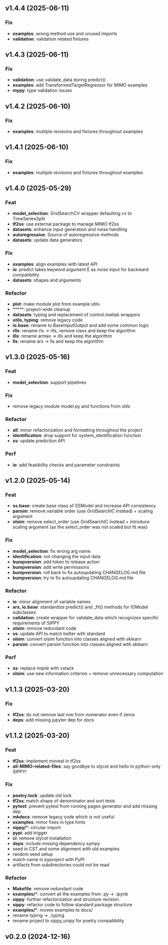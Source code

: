 ## v1.4.4 (2025-06-11)

### Fix

- **examples**: wrong method use and unused imports
- **validation**: validation related fixtures

## v1.4.3 (2025-06-11)

### Fix

- **validation**: use validate_data during predict()
- **examples**: add TransformedTargetRegressor for MIMO examples
- **mypy**: type validation issues

## v1.4.2 (2025-06-10)

### Fix

- **examples**: multiple revisions and fixtures throughout examples

## v1.4.1 (2025-06-10)

### Fix

- **examples**: multiple revisions and fixtures throughout examples

## v1.4.0 (2025-05-29)

### Feat

- **model_selection**: GridSearchCV wrapper defaulting cv to TimeSeriesSplit
- **tf2ss**: use external package to manage MIMO tf2ss
- **datasets**: enhance input generation and noise handling
- **autoregressive**: Source of autoregressive methods
- **datasets**: update data generators

### Fix

- **examples**: align examples with latest API
- **io**: predict takes keyword argument E as noise input for backward compatibility
- **datasets**: shapes and arguments

### Refactor

- **plot**: make module plot from example utils
- *****: project-wide cleanup
- **datasets**: typing and replacement of control.matlab wrappers
- **utils, typing**: remove legacy code
- **io.base**: rename to BaseInputOutput and add some common logic
- **rlls**: rename rls -> rlls, remove class and keep the algorithm
- **ills**: rename armax -> ills and keep the algorithm
- **lls**: rename arx -> lls and keep the algorithm

## v1.3.0 (2025-05-16)

### Feat

- **model_selection**: support pipelines

### Fix

- remove legacy module model.py and functions from utils

### Refactor

- **all**: minor refactorization and formatting throughout the project
- **identification**: drop support for system_identification function
- **ss**: update prediction API

### Perf

- **io**: add feasibility checks and parameter constraints

## v1.2.0 (2025-05-14)

### Feat

- **ss.base**: create base class of SSModel and increase API consistency
- **parsim**: remove variable order (use GridSearchIC instead) + scaling argument
- **olsim**: remove select_order (use GridSearchIC instead + introduce scaling argument (as the select_order was not scaled but fit was)

### Fix

- **model_selection**: fix wrong arg name
- **identification**: not changing the input data
- **bumpversion**: add token to release action
- **bumpversion**: add write permissions
- **bumpversion**: roll back to fix autoupdating CHANGELOG.md file
- **bumpversion**: try to fix autoupdating CHANGELOG.md file

### Refactor

- **io**: minor alignment of variable names
- **arx, io.base**: standardize predict() and _fit() methods for IOModel subclasses
- **validation**: create wrapper for validate_data which recognizes specific requirements of SIPPY
- **olsim**: remove redundant code
- **ss**: update API to match better with standard
- **olsim**: convert olsim function into classes aligned with sklearn
- **parsim**: convert parsim function into classes aligned with sklearn

### Perf

- **ss**: replace impile with vstack
- **olsim**: use new information criterion + remove unnecessary computation

## v1.1.3 (2025-03-20)

### Fix

- **tf2ss**: do not remove last row from numerator even if zeros
- **deps**: add missing jupyter dep for docs

## v1.1.2 (2025-03-20)

### Feat

- **tf2ss**: implement minreal in tf2ss
- **all-MIMO-related-files**: say goodbye to slycot and hello to python-only SIPPY!

### Fix

- **poetry.lock**: update old lock
- **tf2ss**: match shape of denominator and sort tests
- **pytest**: prevent pytest from running pages generator and add missing dep
- **mkdocs**: remove legacy code which is not useful
- **examples**: minor fixes in type hints
- **sippy/***: circular import
- **pypi**: add trigger
- **ci**: remove slycot installation
- **deps**: include missing dependency sympy
- seed in CST and some alignment with old examples
- random seed setup
- match name in pyproject with PyPI
- artifacts from subdirectories could not be read

### Refactor

- **Makefile**: remove redundant code
- **examples/***: convert all the examples from .py -> .ipynb
- **sippy**: further refactorization and structure revision
- **sippy**: refactor code to follow standard package structure
- **examples/***: moves examples to docs/
- rename typing -> _typing
- rename project to sippy_unipy for poetry compatibility

## v0.2.0 (2024-12-16)
